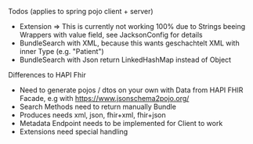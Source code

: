 Todos (applies to spring pojo client + server)
- Extension
=> This is currently not working 100% due to Strings beeing Wrappers with value field, see JacksonConfig for details
- BundleSearch with XML, because this wants geschachtelt XML with inner Type (e.g. "Patient") 
- BundleSearch with Json return LinkedHashMap instead of Object

Differences to HAPI Fhir
- Need to generate pojos / dtos on your own with Data from HAPI FHIR Facade, e.g with https://www.jsonschema2pojo.org/
- Search Methods need to return manually Bundle
- Produces needs xml, json, fhir+xml, fhir+json
- Metadata Endpoint needs to be implemented for Client to work
- Extensions need special handling